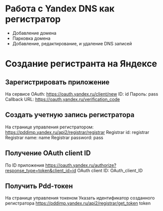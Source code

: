 # Работа с Yandex DNS как регистратор

- Добавление домена
- Парковка домена
- Добавление, редактирование, и удаление DNS записей

# Создание регистранта на Яндексе

## Зарегистрировать приложение

На сервисе OAuth: https://oauth.yandex.ru/client/new
ID: id
Пароль: pass
Callback URL: https://oauth.yandex.ru/verification_code

## Создать учетную запись регистратора

На странице управления регистратором: https://pddimp.yandex.ru/api2/registrar/registrar
Registrar id: registrar
Registrar name: name
Registrar password: pass

## Получение OAuth client ID

По ID приложения https://oauth.yandex.ru/authorize?response_type=token&client_id=id
OAuth client ID: OAuth_client_ID

## Получить Pdd-токен

На странице управления токеном
Указать идентификатор созданного регистратора https://pddimp.yandex.ru/api2/registrar/get_token
token